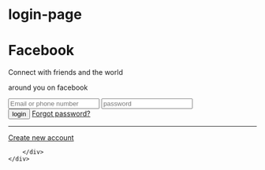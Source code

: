 # login-page
<!DOCTYPE html>
<html lang="en">
<head>
    <meta charset="UTF-8">
    <meta name="viewport" content="width=device-width, initial-scale=1.0">
    <title> Facebook login</title>
   <link rel="stylesheet" href="style.css">    
</head>
<body>
    <div class="container">
        <div class="facebook-page">
            <div class="text">
                <h1>Facebook</h1>
                <p>Connect with friends and the world</p>
                <p>around you on facebook</p>
                </div>
                <form action="#">
                <input type="email" placeholder="Email or phone number" required>
                <input type="password" placeholder="password" required>
                <div class="login-link">
                <button type="submit" class="login-btn">login</button>
                <a href="#" class="forgot- password">Forgot password?</a>
                </div>
                <hr>
                <div class="create">
                    <a href="#"> Create new account</a>
                </div>
            </form>
            



        </div>
    </div>
</body>
</html>

